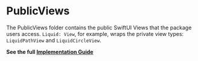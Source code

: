 #  PublicViews
The PublicViews folder contains the public SwiftUI Views that the package users access. `Liquid: View`, for example, wraps the private view types: `LiquidPathView` and   `LiquidCircleView`.

**See the full [Implementation Guide](https://github.com/maustinstar/liquid/blob/master/Docs/Liquid%20Implementation%20Guide.md)**
